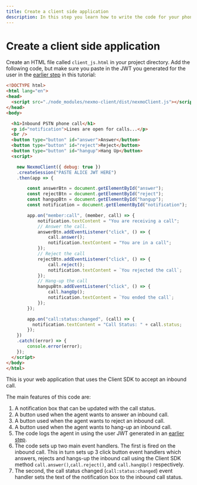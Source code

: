 ```yaml
---
title: Create a client side application
description: In this step you learn how to write the code for your phone to app application.
---
```


# Create a client side application

Create an HTML file called `client_js.html` in your project directory. Add the following code, but make sure you paste in the JWT you generated for the user in the [earlier step](/client-sdk/tutorials/phone-to-app/client-sdk/generate-jwt-alice) in this tutorial:

``` html
<!DOCTYPE html>
<html lang="en">
<head>
  <script src="./node_modules/nexmo-client/dist/nexmoClient.js"></script>
</head>
<body>

  <h1>Inbound PSTN phone call</h1>
  <p id="notification">Lines are open for calls...</p>
  <br />
  <button type="button" id="answer">Answer</button>
  <button type="button" id="reject">Reject</button>
  <button type="button" id="hangup">Hang Up</button>
  <script>

    new NexmoClient({ debug: true })
    .createSession("PASTE ALICE JWT HERE")
    .then(app => {

        const answerBtn = document.getElementById("answer");
        const rejectBtn = document.getElementById("reject");
        const hangupBtn = document.getElementById("hangup");
        const notification = document.getElementById("notification");

        app.on("member:call", (member, call) => {
            notification.textContent = "You are receiving a call";
            // Answer the call.
            answerBtn.addEventListener("click", () => {
                call.answer();
                notification.textContent = "You are in a call";
            });
            // Reject the call
            rejectBtn.addEventListener("click", () => {
                call.reject();
                notification.textContent = `You rejected the call`;
            });
            // Hang-up the call
            hangupBtn.addEventListener("click", () => {
                call.hangUp();
                notification.textContent = `You ended the call`;
            });
        });

        app.on("call:status:changed", (call) => {
          notification.textContent = "Call Status: " + call.status;
        });
    })
    .catch((error) => {
        console.error(error);
    });
  </script>
</body>
</html>
```

This is your web application that uses the Client SDK to accept an inbound call.

The main features of this code are:

1. A notification box that can be updated with the call status.
2. A button used when the agent wants to answer an inbound call.
3. A button used when the agent wants to reject an inbound call.
4. A button used when the agent wants to hang-up an inbound call.
5. The code logs the agent in using the user JWT generated in an [earlier step](/client-sdk/tutorials/phone-to-app/client-sdk/generate-jwt).
6. The code sets up two main event handlers. The first is fired on the inbound call. This in turn sets up 3 click button event handlers which answers, rejects and hangs-up the inbound call using the Client SDK method `call.answer()`,`call.reject()`, and `call.hangUp()` respectively.
7. The second, the call status changed (`call:status:changed`) event handler sets the text of the notification box to the inbound call status.
